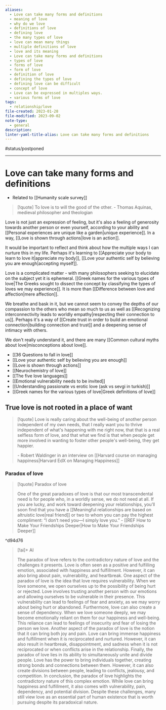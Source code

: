 ```yaml
---
aliases:
  - Love can take many forms and definitions
  - meaning of love
  - why do we love
  - definitions of love
  - defining love
  - the many types of love
  - love can mean many things
  - multiple definitions of love
  - love and its meaning
  - Love can take many forms and definitions
  - types of love
  - forms of love
  - form of love
  - definition of love
  - defining the types of love
  - defining love can be difficult
  - concept of love
  - Love can be expressed in multiples ways.
  - various forms of love
tags:
  - relationship/love
file-created: 2023-01-28
file-modified: 2023-09-02
note-type:
  - general
description: 
linter-yaml-title-alias: Love can take many forms and definitions
---
```


#status/postponed

---

# Love can take many forms and definitions

- Related to [[Humanity scale survey]]

> [!quote]
> To love is to will the good of the other.
> \- Thomas Aquinas, medieval philosopher and theologian

Love is not just an expression of feeling, but it's also a feeling of generosity towards another person or even yourself, according to your ability and [[Personal experiences are unique like a garden|unique experience]]. In a way, [[Love is shown through actions|love is an action]].

It would be important to reflect and think about how the multiple ways I can nurture this in my life. Perhaps it's learning to [[Appreciate your body to learn to love it|appreciate my body]], [[Love your authentic self by believing you are enough|accepting myself]].

Love is a complicated matter - with many philosophers seeking to elucidate on the subject yet it is ephemeral. [[Greek names for the various types of love|The Greeks sought to dissect the concept by classifying the types of loves we may experience]]. It is more than [[Difference between love and affection|mere affection]].

We breathe and bask in it, but we cannot seem to convey the depths of our compassion to the others who mean so much to us as well as [[Recognizing interconnectivity leads to worldly empathy|respecting their connection to us]]. Perhaps it's a way of [[Create trust in order to build an emotional connection|building connection and trust]] and a deepening sense of intimacy with others.

We don't really understand it, and there are many [[Common cultural myths about love|misconceptions about love]].

- [[36 Questions to fall in love]]
- [[Love your authentic self by believing you are enough]]
- [[Love is shown through actions]]
- [[Neurochemistry of love]]
- [[The five love languages]]
- [[Emotional vulnerability needs to be invited]]
- [[Understanding passionate vs erotic love (ask vs sevgi in turkish)]]
- [[Greek names for the various types of love|Greek definitions of love]]

## True love is not rooted in a place of want

> [!quote]
> Love is really caring about the well-being of another person independent of my own needs, that I really want you to thrive independent of what's happening with me right now, that that is a real selfless form of love, and that what we find is that when people get more involved in wanting to foster other people's well-being, they get happier.
>
> \- Robert Waldinger in an interview on [[Harvard course on managing happiness|Harvard EdX on Managing Happiness]]

### Paradox of love

> [!quote] Paradox of love
>
> One of the great paradoxes of love is that our most transcendental need is for people who, in a worldly sense, we do not need at all. If you are lucky, and work toward deepening your relationships, you’ll soon find that you have a [[Meaningful relationships are based on altruistic love|real friend]] or two to whom you can pay the highest compliment: “I don’t need you—I simply love you.”
> \- [[REF How to Make Your Friendships Deeper|How to Make Your Friendships Deeper]]

^d94d76

> [!ai]+ AI
>
> The paradox of love refers to the contradictory nature of love and the challenges it presents. Love is often seen as a positive and fulfilling emotion, associated with happiness and fulfillment. However, it can also bring about pain, vulnerability, and heartbreak.
> One aspect of the paradox of love is the idea that love requires vulnerability. When we love someone, we open ourselves up to the possibility of being hurt or rejected. Love involves trusting another person with our emotions and allowing ourselves to be vulnerable in their presence. This vulnerability can lead to feelings of fear and anxiety, as we may worry about being hurt or abandoned.
> Furthermore, love can also create a sense of dependency. When we love someone deeply, we may become emotionally reliant on them for our happiness and well-being. This reliance can lead to feelings of insecurity and fear of losing the person we love.
> Another aspect of the paradox of love is the notion that it can bring both joy and pain. Love can bring immense happiness and fulfillment when it is reciprocated and nurtured. However, it can also result in heartbreak, disappointment, and sadness when it is not reciprocated or when conflicts arise in the relationship.
> Finally, the paradox of love lies in its ability to simultaneously unite and divide people. Love has the power to bring individuals together, creating strong bonds and connections between them. However, it can also create divisions between people, leading to conflicts, jealousy, and competition.
> In conclusion, the paradox of love highlights the contradictory nature of this complex emotion. While love can bring happiness and fulfillment, it also comes with vulnerability, pain, dependency, and potential division. Despite these challenges, many still view love as an essential part of human existence that is worth pursuing despite its paradoxical nature.
